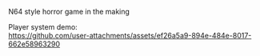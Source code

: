 N64 style horror game in the making

Player system demo:\
https://github.com/user-attachments/assets/ef26a5a9-894e-484e-8017-662e58963290
